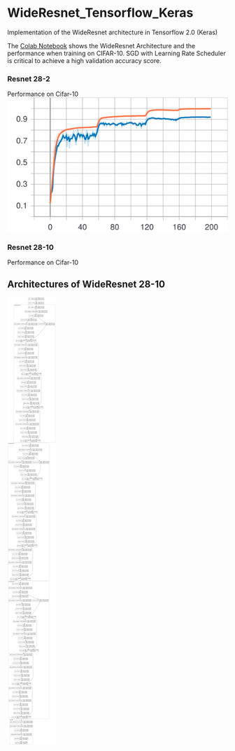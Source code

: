 # WideResnet_Tensorflow_Keras
Implementation of the WideResnet architecture in Tensorflow 2.0 (Keras)

The [Colab Notebook](https://colab.research.google.com/drive/1EjODNnT98e4-oswAKln3VAm6PpjC92-p#scrollTo=KaFtsR2Sdn32) shows the WideResnet Architecture and the performance when training on CIFAR-10. SGD with Learning Rate Scheduler is critical to achieve a high validation accuracy score.         

### Resnet 28-2
Performance on Cifar-10
![CIFAR10-28-02](https://github.com/huythong267/WideResnet_Tensorflow_Keras/blob/main/images/epoch_acc_28-2.svg)


### Resnet 28-10
Performance on Cifar-10

## Architectures of WideResnet 28-10
![WideResnet 28-10](https://github.com/huythong267/WideResnet_Tensorflow_Keras/blob/main/images/WideResnet-28-10.png)
